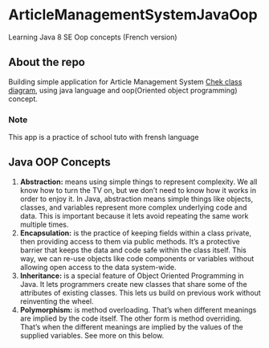 # ArticleManagementSystemJavaOop
Learning Java 8 SE Oop concepts (French version)
## About the repo
Building simple application for Article Management System [Chek class diagram](https://lucid.app/lucidchart/invitations/accept/80e1c6d2-6571-4234-8394-c6a3f07d1390), using java language and oop(Oriented object programming) concept.
### Note
This app is a practice of school tuto with frensh language

## Java OOP Concepts
1. **Abstraction:** means using simple things to represent complexity. We all know how to turn the TV on, but we don’t need to know how it works in order to enjoy it. In Java, abstraction means simple things like objects, classes, and variables represent more complex underlying code and data. This is important because it lets avoid repeating the same work multiple times.
2. **Encapsulation:** is the practice of keeping fields within a class private, then providing access to them via public methods. It’s a protective barrier that keeps the data and code safe within the class itself. This way, we can re-use objects like code components or variables without allowing open access to the data system-wide.
3. **Inheritance:** is a special feature of Object Oriented Programming in Java. It lets programmers create new classes that share some of the attributes of existing classes. This lets us build on previous work without reinventing the wheel.
4. **Polymorphism:** is method overloading. That’s when different meanings are implied by the code itself. The other form is method overriding. That’s when the different meanings are implied by the values of the supplied variables. See more on this below.
